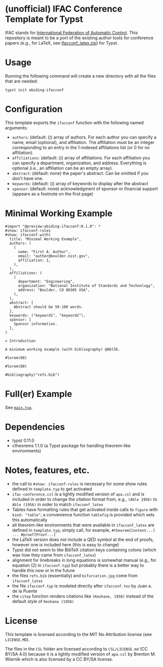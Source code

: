 # (unofficial) IFAC Conference Template for Typst

IFAC stands for [International Federation of Automatic Control](https://ifac-control.org/).
This repository is meant to be a port of the existing author tools for conference papers (e.g., for LaTeX, see [ifacconf_latex.zip](https://www.ifac-control.org/conferences/author-guide/copy_of_ifacconf_latex.zip/view)) for Typst.

# Usage

Running the following command will create a new directory with all the files that are needed:

```
typst init abiding-ifacconf
```

# Configuration

This template exports the `ifacconf` function with the following named arguments:

- `authors`: (default: ()) array of authors. For each author you can specify a name, email (optional), and affiliation. The affiliation must be an integer corresponding to an entry in the 1-indexed affiliations list (or 0 for no affiliation).
- `affiliations`: (default: ()) array of affiliations. For each affiliation you can specify a department, organization, and address. Everything is optional (i.e., an affiliation can be an empty array).
- `abstract`: (default: none) the paper's abstract. Can be omitted if you don't have one.
- `keywords`: (default: ()) array of keywords to display after the abstract
- `sponsor`: (default: none) acknowledgment of sponsor or financial support (appears as a footnote on the first page)

# Minimal Working Example

```typst
#import "@preview:abiding-ifacconf:0.1.0": *
#show: ifacconf-rules
#show: ifacconf.with(
  title: "Minimal Working Example",
  authors: (
    (
      name: "First A. Author",
      email: "author@boulder.nist.gov",
      affiliation: 1,
    ),
  ),
  affiliations: (
    (
      department: "Engineering",
      organization: "National Institute of Standards and Technology",
      address: "Boulder, CO 80305 USA",
    ),
  ),
  abstract: [
    Abstract should be 50-100 words.
  ],
  keywords: ("keyword1", "keyword2"),
  sponsor: [
    Sponsor information.
  ],
)

= Introduction

A minimum working example (with bibliography) @Abl56.

#lorem(80)

#lorem(80)

#bibliography("refs.bib")
```

# Full(er) Example

See [`main.typ`](https://github.com/avonmoll/ifacconf-typst/blob/main/template/main.typ).

# Dependencies

- typst 0.11.0
- ctheorems 1.1.0 (a Typst package for handling theorem-like environments)

# Notes, features, etc.

- the call to `#show: ifacconf-rules` is necessary for some show rules defined in `template.typ` to get activated
- `ifac-conference.csl` is a lightly modified version of `apa.csl` and is included in order to change the citation format from, e.g., `(Able 1956)` to `Able (1956)` in order to match `ifacconf_latex`
- Tables have formatting rules that get activated inside calls to `figure` with `kind: "table"`; a convenience function `tablefig` is provided which sets this automatically
- all theorem-like environments that were available in `ifacconf_latex` are defined in `template.typ`; simply call, for example, `#theorem[Content...] ... #proof[Proof...]`
- the LaTeX version does not include a QED symbol at the end of proofs, however one is included here (this is easy to change)
- Typst did not seem to like BibTeX citation keys containing colons (which was how they came from `ifacconf_latex`)
- alignment for linebreaks in long equations is somewhat manual (e.g., for equation (2) in `ifacconf.typ`) but probably there is a better way to handle this now or in the future
- the files `refs.bib` (essentially) and `bifurcation.jpg` come from `ifacconf_latex`
- the file `ifacconf.typ` is modeled directly after `ifacconf.tex` by Juan a. de la Puente
- the `citep` function renders citations like `(Keohane, 1958)` instead of the default style of `Keohane (1958)`

# License

This template is licensed according to the MIT No Attribution license (see `LICENSE.MD`).

The files in the `CSL` folder are licensed according to `CSL/LICENSE.md` (CC BY/SA 4.0) because it is a lightly modified version of `apa.csl` by Brenton M. Wiernik which is also licensed by a CC BY/SA license.
